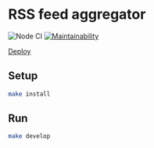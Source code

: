 # RSS feed aggregator

![Node CI](https://github.com/irestone/frontend-project-lvl3/workflows/Node%20CI/badge.svg?branch=master) [![Maintainability](https://api.codeclimate.com/v1/badges/15839caaed97f0a81651/maintainability)](https://codeclimate.com/github/irestone/frontend-project-lvl3/maintainability)

[Deploy](https://frontend-project-lvl3-alpha.now.sh/)

## Setup

```sh
make install
```

## Run

```sh
make develop
```
